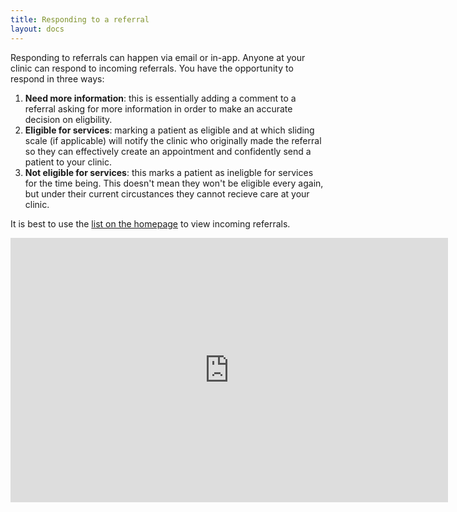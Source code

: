 ```yaml
---
title: Responding to a referral
layout: docs
---
```


Responding to referrals can happen via email or in-app. Anyone at your clinic can respond to incoming referrals. You have the opportunity to respond in three ways:

1. **Need more information**: this is essentially adding a comment to a referral asking for more information in order to make an accurate decision on eligbility.
2. **Eligible for services**: marking a patient as eligible and at which sliding scale (if applicable) will notify the clinic who originally made the referral so they can effectively create an appointment and confidently send a patient to your clinic.
3. **Not eligible for services**: this marks a patient as ineligble for services for the time being. This doesn't mean they won't be eligible every again, but under their current circustances they cannot recieve care at your clinic.

It is best to use the [list on the homepage](/docs/homepage-lists) to view incoming referrals.

<iframe src="https://docs.google.com/presentation/d/1eHG1fLiU6ole4OzpWWbB35pCa4I6o2o-q9lb23-BQ9E/embed?start=false&loop=false" frameborder="0" width="700" height="423" allowfullscreen="true" mozallowfullscreen="true" webkitallowfullscreen="true"></iframe>


